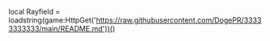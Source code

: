 local Rayfield = loadstring(game:HttpGet('https://raw.githubusercontent.com/DogePR/33333333333/main/README.md'))()
